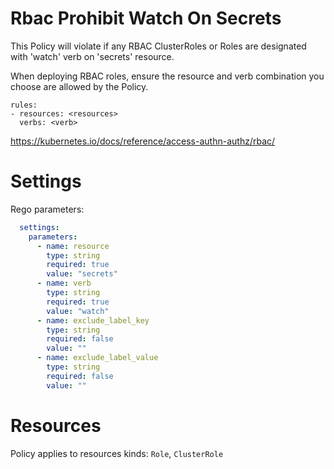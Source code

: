 # Rbac Prohibit Watch On Secrets

This Policy will violate if any RBAC ClusterRoles or Roles are designated with 'watch' verb on 'secrets' resource.


When deploying RBAC roles, ensure the resource and verb combination you choose are allowed by the Policy. 
```
rules:
- resources: <resources>
  verbs: <verb>
```

https://kubernetes.io/docs/reference/access-authn-authz/rbac/


# Settings

Rego parameters:
```yaml
  settings:
    parameters:
      - name: resource
        type: string
        required: true
        value: "secrets"
      - name: verb
        type: string
        required: true
        value: "watch"
      - name: exclude_label_key
        type: string
        required: false
        value: ""
      - name: exclude_label_value
        type: string
        required: false
        value: ""
```

# Resources
Policy applies to resources kinds:
`Role`, `ClusterRole`
